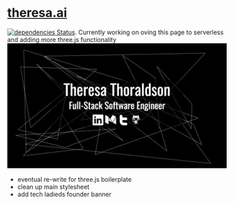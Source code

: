 # [theresa.ai](theresa.ai)
[![dependencies Status](https://david-dm.org/tthoraldson/theresa.ai/status.svg)](https://david-dm.org/tthoraldson/theresa.ai).
Currently working on oving this page to serverless and adding more three.js functionality
![Website Example](/photos/example.png)
- eventual re-write for three.js boilerplate
- clean up main stylesheet 
- add tech ladieds founder banner
